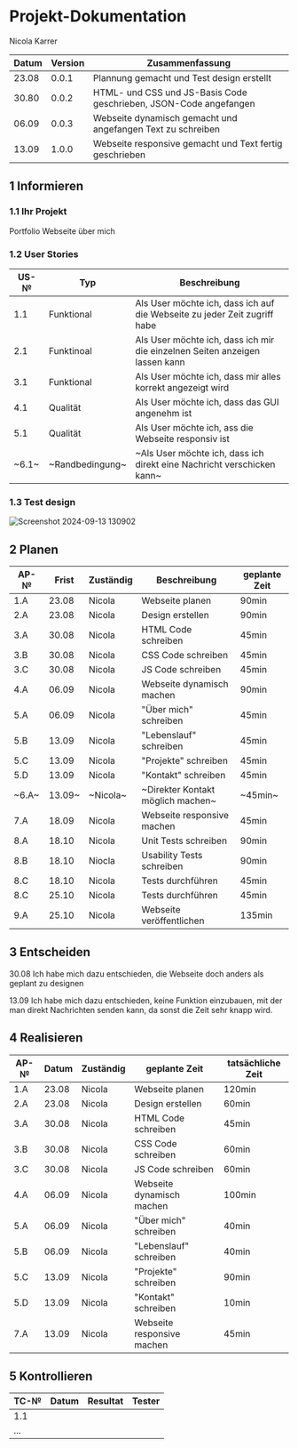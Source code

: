# Projekt-Dokumentation

Nicola Karrer

| Datum | Version | Zusammenfassung                                              |
| ----- | ------- | ------------------------------------------------------------ |
| 23.08 | 0.0.1   | Plannung gemacht und Test design erstellt |
| 30.80 | 0.0.2   | HTML- und CSS und JS-Basis Code geschrieben, JSON-Code angefangen |
| 06.09 | 0.0.3   | Webseite dynamisch gemacht und angefangen Text zu schreiben |
| 13.09 | 1.0.0   | Webseite responsive gemacht und Text fertig geschrieben |

## 1 Informieren

### 1.1 Ihr Projekt

Portfolio Webseite über mich

### 1.2 User Stories

| US-№ | Typ  | Beschreibung                       |
| ---- | ---- | ---------------------------------- |
| 1.1  | Funktional | Als User möchte ich, dass ich auf die Webseite zu jeder Zeit zugriff habe |
| 2.1  | Funktinoal | Als User möchte ich, dass ich mir die einzelnen Seiten anzeigen lassen kann  |
| 3.1  | Funktional | Als User möchte ich, dass mir alles korrekt angezeigt wird |
| 4.1  | Qualität | Als User möchte ich, dass das GUI angenehm ist |
| 5.1  | Qualität | Als User möchte ich, ass die Webseite responsiv ist |
| ~6.1~  | ~Randbedingung~ | ~Als User möchte ich, dass ich direkt eine Nachricht verschicken kann~ |

### 1.3 Test design

![Screenshot 2024-09-13 130902](https://github.com/user-attachments/assets/ef9a4a1d-2e08-4c7e-9032-edfed5957213)

## 2 Planen

| AP-№ | Frist | Zuständig | Beschreibung | geplante Zeit |
| ---- | ----- | --------- | ------------ | ------------- |
| 1.A  | 23.08 | Nicola | Webseite planen | 90min |
| 2.A  | 23.08 | Nicola | Design erstellen | 90min |
| 3.A  | 30.08 | Nicola | HTML Code schreiben | 45min |
| 3.B  | 30.08 | Nicola | CSS Code schreiben | 45min |
| 3.C  | 30.08 | Nicola | JS Code schreiben | 45min |
| 4.A  | 06.09 | Nicola | Webseite dynamisch machen | 90min |
| 5.A  | 06.09 | Nicola | "Über mich" schreiben | 45min |
| 5.B  | 13.09 | Nicola | "Lebenslauf" schreiben | 45min |
| 5.C  | 13.09 | Nicola | "Projekte" schreiben | 45min |
| 5.D  | 13.09 | Nicola | "Kontakt" schreiben | 45min |
| ~6.A~  | 13.09~ | ~Nicola~ | ~Direkter Kontakt möglich machen~ | ~45min~ |
| 7.A  | 18.09 | Nicola | Webseite responsive machen | 45min |
| 8.A  | 18.10 | Nicola | Unit Tests schreiben | 90min |
| 8.B  | 18.10 | Niocla | Usability Tests schreiben | 90min |
| 8.C  | 18.10 | Nicola | Tests durchführen | 45min |
| 8.C  | 25.10 | Nicola | Tests durchführen | 45min |
| 9.A  | 25.10 | Nicola | Webseite veröffentlichen | 135min |

## 3 Entscheiden

30.08 Ich habe mich dazu entschieden, die Webseite doch anders als geplant zu designen

13.09 Ich habe mich dazu entschieden, keine Funktion einzubauen, mit der man direkt Nachrichten senden kann,
da sonst die Zeit sehr knapp wird.

## 4 Realisieren

| AP-№ | Datum | Zuständig | geplante Zeit | tatsächliche Zeit |
| ---- | ----- | --------- | ------------- | ----------------- |
| 1.A  | 23.08 | Nicola | Webseite planen | 120min |
| 2.A  | 23.08 | Nicola | Design erstellen | 60min |
| 3.A  | 30.08 | Nicola | HTML Code schreiben | 45min |
| 3.B  | 30.08 | Nicola | CSS Code schreiben | 60min |
| 3.C  | 30.08 | Nicola | JS Code schreiben | 60min |
| 4.A  | 06.09 | Nicola | Webseite dynamisch machen | 100min |
| 5.A  | 06.09 | Nicola | "Über mich" schreiben | 40min |
| 5.B  | 06.09 | Nicola | "Lebenslauf" schreiben | 40min |
| 5.C  | 13.09 | Nicola | "Projekte" schreiben | 90min |
| 5.D  | 13.09 | Nicola | "Kontakt" schreiben | 10min |
| 7.A  | 13.09 | Nicola | Webseite responsive machen | 45min |

## 5 Kontrollieren

| TC-№ | Datum | Resultat | Tester |
| ---- | ----- | -------- | ------ |
| 1.1  |       |          |        |
| ...  |       |          |        |
